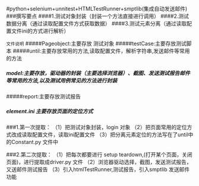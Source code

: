 #python+selenium+unnitest+HTMLTestRunner+smptlib(集成自动发送邮件)
###撰写要点
####1.测试对象封装（封装一个方法直接进行调用）
####2.测试数据分离（通过读取配置文件方式获取数据）
####3.测试元素分离（通过读取配置文件ini的方式进行解析）

```文件说明```
#####Pageobject:主要存放 测试对象
#####testCase:主要存放测试脚本
#####until:主要存放常用的方法,读取配置文件，解析字符串,发送邮件等常用的方法
##### model:主要存放，驱动器的封装（主要选择浏览器）、截图、发送测试报告邮件等常用的方法,以及测试用例常见的方法进行封装
#####report:主要存放测试报告
##### element.ini 主要存放页面的定位方式

###1.第一次提取：
（1）把测试对象封装，login 对象
（2）把页面常用的定位方式改成读取配置文件，读取ini配置文件
（3）把分离元素定位的方法写在了until中的Constant.py 文件中

###2.第二次提取：
（1）把每次都要进行 setup teardown,(打开某个页面，关闭页面)，进行提取成driver.py
 文件
 （2）浏览器驱动选择，截图，发送测试报告，又送邮件测试报告
 （3）引入htmlTestRunner,测试报告，引入smptlib 发送邮件功能



